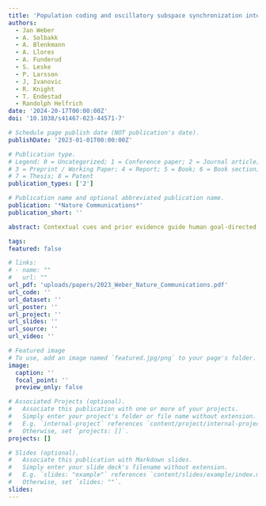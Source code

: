 ```yaml
---
title: 'Population coding and oscillatory subspace synchronization integrate context into actions'
authors:
  - Jan Weber
  - A. Solbakk
  - A. Blenkmann
  - A. Llores
  - A. Funderud
  - S. Leske
  - P. Larsson
  - J, Ivanovic
  - R. Knight
  - T. Endestad
  - Randolph Helfrich
date: '2024-20-17T00:00:00Z'
doi: '10.1038/s41467-023-44571-7'

# Schedule page publish date (NOT publication's date).
publishDate: '2023-01-01T00:00:00Z'

# Publication type.
# Legend: 0 = Uncategorized; 1 = Conference paper; 2 = Journal article;
# 3 = Preprint / Working Paper; 4 = Report; 5 = Book; 6 = Book section;
# 7 = Thesis; 8 = Patent
publication_types: ['2']

# Publication name and optional abbreviated publication name.
publication: '*Nature Communications*'
publication_short: ''

abstract: Contextual cues and prior evidence guide human goal-directed behavior. The neurophysiological mechanisms that implement contextual priors to guide subsequent actions in the human brain remain unclear. Using intracranial electroencephalography (iEEG), we demonstrate that increasing uncertainty introduces a shift from a purely oscillatory to a mixed processing regime with an additional ramping component. Oscillatory and ramping dynamics reflect dissociable signatures, which likely differentially contribute to the encoding and transfer of different cognitive variables in a cue-guided motor task. The results support the idea that prefrontal activity encodes rules and ensuing actions in distinct coding subspaces, while theta oscillations synchronize the prefrontal-motor network, possibly to guide action execution. Collectively, our results reveal how two key features of large-scale neural population activity, namely continuous ramping dynamics and oscillatory synchrony, jointly support rule-guided human behavior.

tags:
featured: false

# links:
# - name: ""
#   url: ""
url_pdf: 'uploads/papers/2023_Weber_Nature_Communications.pdf'
url_code: ''
url_dataset: ''
url_poster: ''
url_project: ''
url_slides: ''
url_source: ''
url_video: ''

# Featured image
# To use, add an image named `featured.jpg/png` to your page's folder.
image:
  caption: ''
  focal_point: ''
  preview_only: false

# Associated Projects (optional).
#   Associate this publication with one or more of your projects.
#   Simply enter your project's folder or file name without extension.
#   E.g. `internal-project` references `content/project/internal-project/index.md`.
#   Otherwise, set `projects: []`.
projects: []

# Slides (optional).
#   Associate this publication with Markdown slides.
#   Simply enter your slide deck's filename without extension.
#   E.g. `slides: "example"` references `content/slides/example/index.md`.
#   Otherwise, set `slides: ""`.
slides:
---
```

